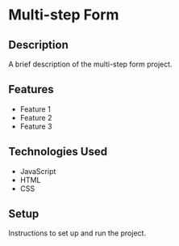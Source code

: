 # Multi-step Form

## Description

A brief description of the multi-step form project.

## Features

- Feature 1
- Feature 2
- Feature 3

## Technologies Used

- JavaScript
- HTML
- CSS

## Setup

Instructions to set up and run the project.
